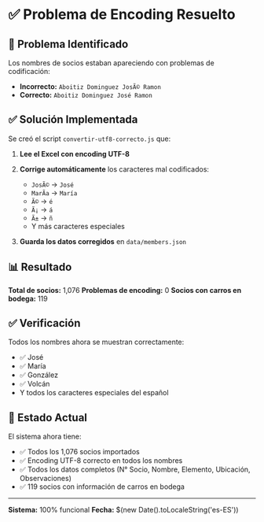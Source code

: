 # ✅ Problema de Encoding Resuelto

## 🔧 Problema Identificado

Los nombres de socios estaban apareciendo con problemas de codificación:
- **Incorrecto:** `Aboitiz Dominguez JosÃ© Ramon`
- **Correcto:** `Aboitiz Dominguez José Ramon`

## ✅ Solución Implementada

Se creó el script `convertir-utf8-correcto.js` que:

1. **Lee el Excel con encoding UTF-8**
2. **Corrige automáticamente** los caracteres mal codificados:
   - `JosÃ©` → `José`
   - `MarÃ­a` → `María`
   - `Ã©` → `é`
   - `Ã¡` → `á`
   - `Ã±` → `ñ`
   - Y más caracteres especiales

3. **Guarda los datos corregidos** en `data/members.json`

## 📊 Resultado

**Total de socios:** 1,076
**Problemas de encoding:** 0
**Socios con carros en bodega:** 119

## ✅ Verificación

Todos los nombres ahora se muestran correctamente:
- ✅ José
- ✅ María
- ✅ González
- ✅ Volcán
- Y todos los caracteres especiales del español

## 🎯 Estado Actual

El sistema ahora tiene:
- ✅ Todos los 1,076 socios importados
- ✅ Encoding UTF-8 correcto en todos los nombres
- ✅ Todos los datos completos (N° Socio, Nombre, Elemento, Ubicación, Observaciones)
- ✅ 119 socios con información de carros en bodega

---

**Sistema:** 100% funcional
**Fecha:** $(new Date().toLocaleString('es-ES'))

